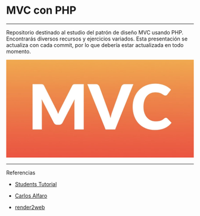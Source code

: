 # MVC con PHP
---

Repositorio destinado al estudio del patrón de diseño MVC usando PHP. Encontrarás diversos recursos  y ejercicios variados. Esta presentación se actualiza con cada commit, por lo que debería estar actualizada en todo momento. 

![Alt text](./docs/img/mvc.jpeg) 



---

Referencias 

- [Students Tutorial](https://www.studentstutorial.com/php/mvc/intro)

- [Carlos Alfaro](https://www.youtube.com/playlist?list=PLH_tVOsiVGzlJtytLjp6h6hRpZCxl77-n)

- [render2web](https://www.youtube.com/watch?v=dRLRPi6ClMA&list=PLty0cFLf07jXQA5_P9rDMWjpEet2wTXN1)
